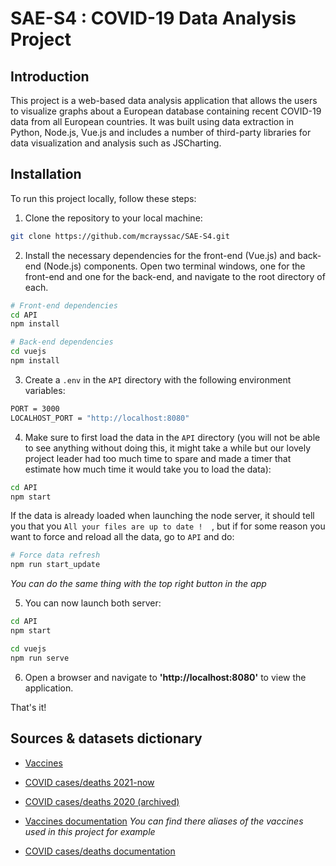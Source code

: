 # SAE-S4 : COVID-19 Data Analysis Project
## Introduction

This project is a web-based data analysis application that allows the users to visualize graphs about a European database containing recent COVID-19 data from all European countries. 
It was built using data extraction in Python, Node.js, Vue.js and includes a number of third-party libraries for data visualization and analysis such as JSCharting.

## Installation

To run this project locally, follow these steps:
1. Clone the repository to your local machine:
```bash
git clone https://github.com/mcrayssac/SAE-S4.git
```
2. Install the necessary dependencies for the front-end (Vue.js) and back-end (Node.js) components. Open two terminal
windows, one for the front-end and one for the back-end, and navigate to the root directory of each.
```bash
# Front-end dependencies
cd API
npm install

# Back-end dependencies
cd vuejs
npm install
```
3. Create a `.env` in the `API` directory with the following environment variables:
```bash
PORT = 3000
LOCALHOST_PORT = "http://localhost:8080"
```
4. Make sure to first load the data in the `API` directory (you will not be able to see anything without doing this, it might take a while but our lovely project leader had too much time to spare and made a timer that estimate how much time it would take you to load the data):
```bash
cd API
npm start
```
If the data is already loaded when launching the node server, it should tell you that you `All your files are up to date ! 
`, but if for some reason you want to force and reload all the data, go to `API` and do:
```bash
# Force data refresh
npm run start_update
```
*You can do the same thing with the top right button in the app*

5. You can now launch both server:
```bash
cd API
npm start

cd vuejs
npm run serve
```

6. Open a browser and navigate to **'http://localhost:8080'** to view the application.

That's it! 

## Sources & datasets dictionary

- [Vaccines](https://www.ecdc.europa.eu/en/publications-data/data-covid-19-vaccination-eu-eea)
- [COVID cases/deaths 2021-now](https://www.ecdc.europa.eu/en/publications-data/data-national-14-day-notification-rate-covid-19)
- [COVID cases/deaths 2020 (archived)](https://www.ecdc.europa.eu/en/publications-data/download-todays-data-geographic-distribution-covid-19-cases-worldwide)


- [Vaccines documentation](https://www.ecdc.europa.eu/sites/default/files/documents/Variable_Dictionary_VaccineTracker-7-october-2022.pdf)
  *You can find there aliases of the vaccines used in this project for example*
- [COVID cases/deaths documentation](https://www.ecdc.europa.eu/sites/default/files/documents/2022-06-23_Variable_Dictionary_and_Disclaimer_national_weekly_data.pdf)